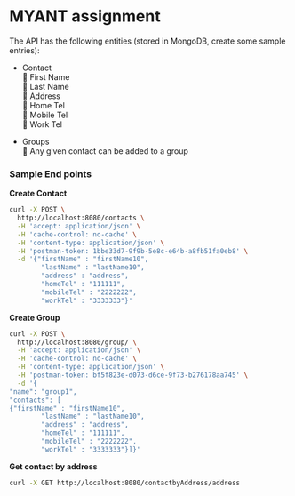 # MYANT assignment


The API has the following entities (stored in MongoDB, create some sample entries):

  - Contact\
 First Name \
 Last Name\
 Address\
 Home Tel\
 Mobile Tel\
 Work Tel

- Groups\
 Any given contact can be added to a group

### Sample End points
**Create Contact**
```sh
curl -X POST \
  http://localhost:8080/contacts \
  -H 'accept: application/json' \
  -H 'cache-control: no-cache' \
  -H 'content-type: application/json' \
  -H 'postman-token: 1bbe33d7-9f9b-5e8c-e64b-a8fb51fa0eb8' \
  -d '{"firstName" : "firstName10",
		"lastName" : "lastName10",
		"address" : "address",
		"homeTel" : "111111",
		"mobileTel" : "2222222",
		"workTel" : "3333333"}'
```
**Create Group**
```sh
curl -X POST \
  http://localhost:8080/group/ \
  -H 'accept: application/json' \
  -H 'cache-control: no-cache' \
  -H 'content-type: application/json' \
  -H 'postman-token: bf5f823e-d073-d6ce-9f73-b276178aa745' \
  -d '{
"name": "group1",
"contacts": [
{"firstName" : "firstName10",
		"lastName" : "lastName10",
		"address" : "address",
		"homeTel" : "111111",
		"mobileTel" : "2222222",
		"workTel" : "3333333"}]}'
```


**Get contact by address**
```sh
curl -X GET http://localhost:8080/contactbyAddress/address
```


